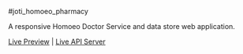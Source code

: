 #joti_homoeo_pharmacy

A responsive Homoeo Doctor Service and data store web application.

[Live Preview](https://joti-homoeo-pharmacy.web.app/) | [Live API Server](https://safe-wildwood-28382.herokuapp.com/)
